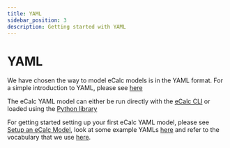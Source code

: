 ```yaml
---
title: YAML
sidebar_position: 3
description: Getting started with YAML
---
```

# YAML

We have chosen the way to model eCalc models is in the YAML format. For a simple introduction to YAML, please see [here](https://learnxinyminutes.com/docs/yaml/)

The eCalc YAML model can either be run directly with the [eCalc CLI](/about/getting_started/cli/index.md) or loaded using the [Python library](../library)

For getting started setting up your first eCalc YAML model, please see [Setup an eCalc Model](/about/modelling/setup/index.md),
look at some example YAMLs [here](/about/modelling/examples/index.md) and refer to the vocabulary that we use [here](/about/references/index.md).
